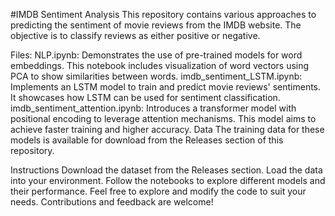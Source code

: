 #IMDB Sentiment Analysis
This repository contains various approaches to predicting the sentiment of movie reviews from the IMDB website. The objective is to classify reviews as either positive or negative.

Files:
NLP.ipynb: Demonstrates the use of pre-trained models for word embeddings. This notebook includes visualization of word vectors using PCA to show similarities between words.
imdb_sentiment_LSTM.ipynb: Implements an LSTM model to train and predict movie reviews' sentiments. It showcases how LSTM can be used for sentiment classification.
imdb_sentiment_attention.ipynb: Introduces a transformer model with positional encoding to leverage attention mechanisms. This model aims to achieve faster training and higher accuracy.
Data
The training data for these models is available for download from the Releases section of this repository.

Instructions
Download the dataset from the Releases section.
Load the data into your environment.
Follow the notebooks to explore different models and their performance.
Feel free to explore and modify the code to suit your needs. Contributions and feedback are welcome!
